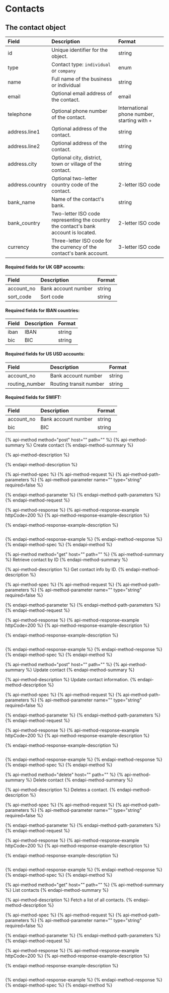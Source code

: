# Contacts

## The contact object

| Field | Description | Format |
| :--- | :--- | :--- |
| id | Unique identifier for the object. | string |
| type | Contact type: `individual` or `company` | enum |
| name | Full name of the business or individual | string |
| email | Optional email address of the contact. | email |
| telephone | Optional phone number of the contact. | International phone number, starting with `+` |
| address.line1 | Optional address of the contact.  | string |
| address.line2 | Optional address of the contact. | string |
| address.city | Optional city, district, town or village of the contact. | string |
| address.country | Optional two-letter country code of the contact. | 2-letter ISO code |
| bank\_name | Name of the contact's bank. | string |
| bank\_country | Two-letter ISO code representing the country the contact's bank account is located. | 2-letter ISO code |
| currency | Three-letter ISO code for the currency of the contact's bank account. | 3-letter ISO code |

#### Required fields for UK GBP accounts:

| Field | Description | Format |
| :--- | :--- | :--- |
| account\_no | Bank account number | string |
| sort\_code | Sort code | string |

#### Required fields for IBAN countries:

| Field | Description | Format |
| :--- | :--- | :--- |
| iban | IBAN | string |
| bic | BIC | string |

#### Required fields for US USD accounts:

| Field | Description | Format |
| :--- | :--- | :--- |
| account\_no | Bank account number | string |
| routing\_number | Routing transit number | string |

#### Required fields for SWIFT:

| Field | Description | Format |
| :--- | :--- | :--- |
| account\_no | Bank account number | string |
| bic | BIC | string |

{% api-method method="post" host="" path="" %}
{% api-method-summary %}
Create contact
{% endapi-method-summary %}

{% api-method-description %}

{% endapi-method-description %}

{% api-method-spec %}
{% api-method-request %}
{% api-method-path-parameters %}
{% api-method-parameter name="" type="string" required=false %}

{% endapi-method-parameter %}
{% endapi-method-path-parameters %}
{% endapi-method-request %}

{% api-method-response %}
{% api-method-response-example httpCode=200 %}
{% api-method-response-example-description %}

{% endapi-method-response-example-description %}

```

```
{% endapi-method-response-example %}
{% endapi-method-response %}
{% endapi-method-spec %}
{% endapi-method %}

{% api-method method="get" host="" path="" %}
{% api-method-summary %}
Retrieve contact by ID
{% endapi-method-summary %}

{% api-method-description %}
Get contact info by ID.
{% endapi-method-description %}

{% api-method-spec %}
{% api-method-request %}
{% api-method-path-parameters %}
{% api-method-parameter name="" type="string" required=false %}

{% endapi-method-parameter %}
{% endapi-method-path-parameters %}
{% endapi-method-request %}

{% api-method-response %}
{% api-method-response-example httpCode=200 %}
{% api-method-response-example-description %}

{% endapi-method-response-example-description %}

```

```
{% endapi-method-response-example %}
{% endapi-method-response %}
{% endapi-method-spec %}
{% endapi-method %}

{% api-method method="post" host="" path="" %}
{% api-method-summary %}
Update contact
{% endapi-method-summary %}

{% api-method-description %}
Update contact information.
{% endapi-method-description %}

{% api-method-spec %}
{% api-method-request %}
{% api-method-path-parameters %}
{% api-method-parameter name="" type="string" required=false %}

{% endapi-method-parameter %}
{% endapi-method-path-parameters %}
{% endapi-method-request %}

{% api-method-response %}
{% api-method-response-example httpCode=200 %}
{% api-method-response-example-description %}

{% endapi-method-response-example-description %}

```

```
{% endapi-method-response-example %}
{% endapi-method-response %}
{% endapi-method-spec %}
{% endapi-method %}

{% api-method method="delete" host="" path="" %}
{% api-method-summary %}
Delete contact
{% endapi-method-summary %}

{% api-method-description %}
Deletes a contact.
{% endapi-method-description %}

{% api-method-spec %}
{% api-method-request %}
{% api-method-path-parameters %}
{% api-method-parameter name="" type="string" required=false %}

{% endapi-method-parameter %}
{% endapi-method-path-parameters %}
{% endapi-method-request %}

{% api-method-response %}
{% api-method-response-example httpCode=200 %}
{% api-method-response-example-description %}

{% endapi-method-response-example-description %}

```

```
{% endapi-method-response-example %}
{% endapi-method-response %}
{% endapi-method-spec %}
{% endapi-method %}

{% api-method method="get" host="" path="" %}
{% api-method-summary %}
List contacts
{% endapi-method-summary %}

{% api-method-description %}
Fetch a list of all contacts.
{% endapi-method-description %}

{% api-method-spec %}
{% api-method-request %}
{% api-method-path-parameters %}
{% api-method-parameter name="" type="string" required=false %}

{% endapi-method-parameter %}
{% endapi-method-path-parameters %}
{% endapi-method-request %}

{% api-method-response %}
{% api-method-response-example httpCode=200 %}
{% api-method-response-example-description %}

{% endapi-method-response-example-description %}

```

```
{% endapi-method-response-example %}
{% endapi-method-response %}
{% endapi-method-spec %}
{% endapi-method %}

